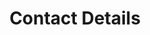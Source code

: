 ---
title: Contact Details
description: |-
     All the latest news including press releases, blogs and social media as well as Linaro events.
layout: contact
permalink: /contact/
---